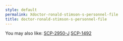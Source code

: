 ```yaml
---
style: default
permalink: Xdoctor-ronald-stimson-s-personnel-file
title: doctor-ronald-stimson-s-personnel-file
---
```

You may also like:
[SCP-2950-J](http://scp-wiki.net/scp-2950-j)
[SCP-1492](http://scp-wiki.net/scp-1492)